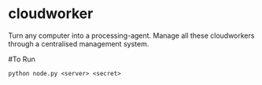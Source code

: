 # cloudworker
Turn any computer into a processing-agent. Manage all these cloudworkers through a centralised management system.


#To Run

```python node.py <server> <secret> ```
